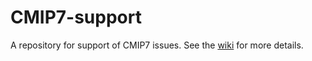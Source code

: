 # CMIP7-support

A repository for support of CMIP7 issues.  See the [wiki](https://github.com/UKNCSP/CMIP7-support/wiki) for more details.
